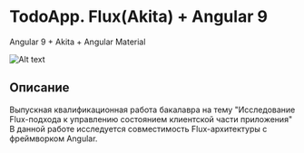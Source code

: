 # TodoApp. Flux(Akita) + Angular 9
Angular 9 + Akita + Angular Material 

![Alt text](https://sun9-21.userapi.com/jkITVGyVS-AVcplShGoho4nXrALGsNI7zMbb3Q/0FeSEcaLw8c.jpg "Screenshot")

## Описание

Выпускная квалификационная работа бакалавра на тему "Исследование Flux-подхода к управлению состоянием клиентской части приложения"
В данной работе исследуется совместимость Flux-архитектуры с фреймворком Angular.
